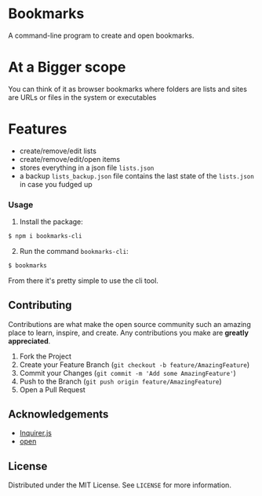 # Bookmarks

A command-line program to create and open bookmarks.

# At a Bigger scope

You can think of it as browser bookmarks where folders are lists and sites are URLs or files in the system or executables

# Features

- create/remove/edit lists
- create/remove/edit/open items
- stores everything in a json file `lists.json`
- a backup `lists_backup.json` file contains the last state of the `lists.json` in case you fudged up

### Usage

1. Install the package:

```bash
$ npm i bookmarks-cli
```

2. Run the command `bookmarks-cli`:

```bash
$ bookmarks
```

From there it's pretty simple to use the cli tool.

## Contributing

Contributions are what make the open source community such an amazing place to learn, inspire, and create. Any contributions you make are **greatly appreciated**.

1. Fork the Project
2. Create your Feature Branch (`git checkout -b feature/AmazingFeature`)
3. Commit your Changes (`git commit -m 'Add some AmazingFeature'`)
4. Push to the Branch (`git push origin feature/AmazingFeature`)
5. Open a Pull Request

## Acknowledgements

- [Inquirer.js](https://github.com/SBoudrias/Inquirer.js)
- [open](https://github.com/sindresorhus/open)

## License

Distributed under the MIT License. See `LICENSE` for more information.
